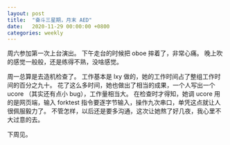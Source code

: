```yaml
---
layout: post
title:  "奋斗三星期，月末 AED"
date:   2020-11-29 00:00:00 +0800
categories: weekly
---
```


周六参加第一次上台演出。
下午走台的时候把 oboe 摔着了，非常心痛。
晚上吹的感觉一般般，还是练得不熟，没啥感觉。

周一总算是去造机检查了。
工作基本是 lxy 做的，她的工作时间占了整组工作时间的百分之九十。
花了这么多时间，她也做出了相当的成果，一个人写出一个 ucore （其实还有点小 bug），工作量相当大。
在检查时才得知，她调 ucore 用的是网页端，输入 forktest 指令要逐字节输入，操作九次串口，单凭这点就让人很佩服毅力了。
不管怎样，以后还是要多沟通，这次让她熬了好几夜，我心里不大过意的去。

下周见。
